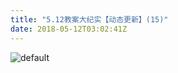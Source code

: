 ```yaml
---
title: "5.12教案大纪实【动态更新】(15)"
date: 2018-05-12T03:02:41Z
---
```


![default](https://user-images.githubusercontent.com/37917810/39952965-fa1b6b20-55d3-11e8-8931-bd25948aad72.jpg)
